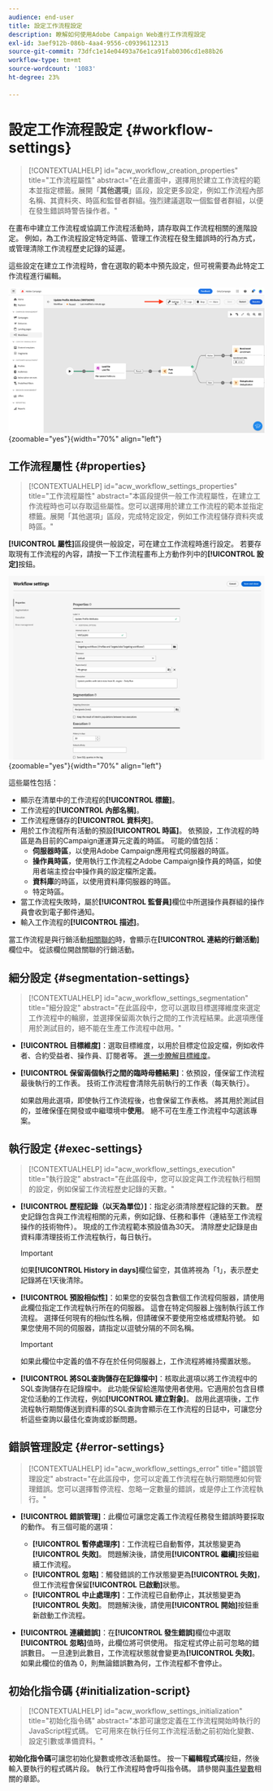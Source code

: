 ```yaml
---
audience: end-user
title: 設定工作流程設定
description: 瞭解如何使用Adobe Campaign Web進行工作流程設定
exl-id: 3aef912b-086b-4aa4-9556-c09396112313
source-git-commit: 73dfc1e14e04493a76e1ca91fab0306cd1e88b26
workflow-type: tm+mt
source-wordcount: '1083'
ht-degree: 23%

---
```


# 設定工作流程設定 {#workflow-settings}

>[!CONTEXTUALHELP]
>id="acw_workflow_creation_properties"
>title="工作流程屬性"
>abstract="在此畫面中，選擇用於建立工作流程的範本並指定標籤。展開「**其他選項**」區段，設定更多設定，例如工作流程內部名稱、其資料夾、時區和監督者群組。強烈建議選取一個監督者群組，以便在發生錯誤時警告操作者。"

在畫布中建立工作流程或協調工作流程活動時，請存取與工作流程相關的進階設定。 例如，為工作流程設定特定時區、管理工作流程在發生錯誤時的行為方式，或管理清除工作流程歷史記錄的延遲。

這些設定在建立工作流程時，會在選取的範本中預先設定，但可視需要為此特定工作流程進行編輯。

![工作流程設定按鈕介面](assets/workflow-settings-button.png){zoomable="yes"}{width="70%" align="left"}

## 工作流程屬性 {#properties}

>[!CONTEXTUALHELP]
>id="acw_workflow_settings_properties"
>title="工作流程屬性"
>abstract="本區段提供一般工作流程屬性，在建立工作流程時也可以存取這些屬性。您可以選擇用於建立工作流程的範本並指定標籤。展開「其他選項」區段，完成特定設定，例如工作流程儲存資料夾或時區。"

**[!UICONTROL 屬性]**&#x200B;區段提供一般設定，可在建立工作流程時進行設定。 若要存取現有工作流程的內容，請按一下工作流程畫布上方動作列中的&#x200B;**[!UICONTROL 設定]**&#x200B;按鈕。

![工作流程設定介面](assets/workflow-settings.png){zoomable="yes"}{width="70%" align="left"}

這些屬性包括：

* 顯示在清單中的工作流程的&#x200B;**[!UICONTROL 標籤]**。
* 工作流程的&#x200B;**[!UICONTROL 內部名稱]**。
* 工作流程應儲存的&#x200B;**[!UICONTROL 資料夾]**。
* 用於工作流程所有活動的預設&#x200B;**[!UICONTROL 時區]**。 依預設，工作流程的時區是為目前的Campaign運運算元定義的時區。
可能的值包括：
   * **伺服器時區**，以使用Adobe Campaign應用程式伺服器的時區。
   * **操作員時區**，使用執行工作流程之Adobe Campaign操作員的時區，如使用者端主控台中操作員的設定檔所定義。
   * **資料庫**&#x200B;的時區，以使用資料庫伺服器的時區。
   * 特定時區。
* 當工作流程失敗時，屬於&#x200B;**[!UICONTROL 監督員]**&#x200B;欄位中所選操作員群組的操作員會收到電子郵件通知。
* 輸入工作流程的&#x200B;**[!UICONTROL 描述]**。

當工作流程是與行銷活動[相關聯的](create-workflow.md)時，會顯示在&#x200B;**[!UICONTROL 連結的行銷活動]**&#x200B;欄位中。 從該欄位開啟關聯的行銷活動。

## 細分設定 {#segmentation-settings}

>[!CONTEXTUALHELP]
>id="acw_workflow_settings_segmentation"
>title="細分設定"
>abstract="在此區段中，您可以選取目標選擇維度來選定工作流程中的輪廓，並選擇保留兩次執行之間的工作流程結果。此選項應僅用於測試目的，絕不能在生產工作流程中啟用。"

* **[!UICONTROL 目標維度]**：選取目標維度，以用於目標定位設定檔，例如收件者、合約受益者、操作員、訂閱者等。 [進一步瞭解目標維度](../audience/targeting-dimensions.md)。

* **[!UICONTROL 保留兩個執行之間的臨時母體結果]**：依預設，僅保留工作流程最後執行的工作表。 技術工作流程會清除先前執行的工作表（每天執行）。

  如果啟用此選項，即使執行工作流程後，也會保留工作表格。 將其用於測試目的，並確保僅在開發或中繼環境中&#x200B;**使用**。 絕不可在生產工作流程中勾選該專案。

## 執行設定 {#exec-settings}

>[!CONTEXTUALHELP]
>id="acw_workflow_settings_execution"
>title="執行設定"
>abstract="在此區段中，您可以設定與工作流程執行相關的設定，例如保留工作流程歷史記錄的天數。"

* **[!UICONTROL 歷程記錄（以天為單位）]**：指定必須清除歷程記錄的天數。 歷史記錄包含與工作流程相關的元素，例如記錄、任務和事件（連結至工作流程操作的技術物件）。 現成的工作流程範本預設值為30天。 清除歷史記錄是由資料庫清理技術工作流程執行，每日執行。

  >[!IMPORTANT]
  >
  >如果&#x200B;**[!UICONTROL History in days]**&#x200B;欄位留空，其值將視為「1」，表示歷史記錄將在1天後清除。

* **[!UICONTROL 預設相似性]**：如果您的安裝包含數個工作流程伺服器，請使用此欄位指定工作流程執行所在的伺服器。 這會在特定伺服器上強制執行該工作流程。 選擇任何現有的相似性名稱，但請確保不要使用空格或標點符號。 如果您使用不同的伺服器，請指定以逗號分隔的不同名稱。

  >[!IMPORTANT]
  >
  >如果此欄位中定義的值不存在於任何伺服器上，工作流程將維持擱置狀態。

* **[!UICONTROL 將SQL查詢儲存在記錄檔中]**：核取此選項以將工作流程中的SQL查詢儲存在記錄檔中。 此功能保留給進階使用者使用。它適用於包含目標定位活動的工作流程，例如&#x200B;**[!UICONTROL 建立對象]**。 啟用此選項後，工作流程執行期間傳送到資料庫的SQL查詢會顯示在工作流程的日誌中，可讓您分析這些查詢以最佳化查詢或診斷問題。

## 錯誤管理設定 {#error-settings}

>[!CONTEXTUALHELP]
>id="acw_workflow_settings_error"
>title="錯誤管理設定"
>abstract="在此區段中，您可以定義工作流程在執行期間應如何管理錯誤。您可以選擇暫停流程、忽略一定數量的錯誤，或是停止工作流程執行。"

* **[!UICONTROL 錯誤管理]**：此欄位可讓您定義工作流程任務發生錯誤時要採取的動作。 有三個可能的選項：

   * **[!UICONTROL 暫停處理序]**：工作流程已自動暫停，其狀態變更為&#x200B;**[!UICONTROL 失敗]**。 問題解決後，請使用&#x200B;**[!UICONTROL 繼續]**&#x200B;按鈕繼續工作流程。
   * **[!UICONTROL 忽略]**：觸發錯誤的工作狀態變更為&#x200B;**[!UICONTROL 失敗]**，但工作流程會保留&#x200B;**[!UICONTROL 已啟動]**&#x200B;狀態。<!-- TO ADD ONCE SCHEDULER IS AVAILABLE This configuration is relevant for recurring tasks: if the branch includes a scheduler, it will start normally next time the workflow is executed.-->
   * **[!UICONTROL 中止處理序]**：工作流程已自動停止，其狀態變更為&#x200B;**[!UICONTROL 失敗]**。 問題解決後，請使用&#x200B;**[!UICONTROL 開始]**&#x200B;按鈕重新啟動工作流程。

* **[!UICONTROL 連續錯誤]**：在&#x200B;**[!UICONTROL 發生錯誤]**&#x200B;欄位中選取&#x200B;**[!UICONTROL 忽略]**&#x200B;值時，此欄位將可供使用。 指定程式停止前可忽略的錯誤數目。 一旦達到此數目，工作流程狀態就會變更為&#x200B;**[!UICONTROL 失敗]**。 如果此欄位的值為 0，則無論錯誤數為何，工作流程都不會停止。

## 初始化指令碼 {#initialization-script}

>[!CONTEXTUALHELP]
>id="acw_workflow_settings_initialization"
>title="初始化指令碼"
>abstract="本節可讓您定義在工作流程開始時執行的JavaScript程式碼。 它可用來在執行任何工作流程活動之前初始化變數、設定引數或準備資料。"

**初始化指令碼**&#x200B;可讓您初始化變數或修改活動屬性。 按一下&#x200B;**編輯程式碼**&#x200B;按鈕，然後輸入要執行的程式碼片段。 執行工作流程時會呼叫指令碼。 請參閱與[事件變數](../workflows/event-variables.md)相關的章節。